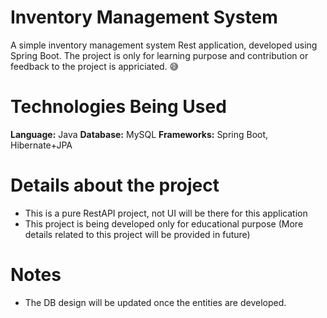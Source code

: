 # Inventory Management System

A simple inventory management system Rest application, developed using Spring Boot. 
The project is only for learning purpose and contribution or feedback to the project is appriciated. 😅

# Technologies Being Used

**Language:** Java
**Database:** MySQL
**Frameworks:** Spring Boot, Hibernate+JPA

# Details about the project
* This is a pure RestAPI project, not UI will be there for this application
* This project is being developed only for educational purpose
(More details related to this project will be provided in future)

# Notes
* The DB design will be updated once the entities are developed.
